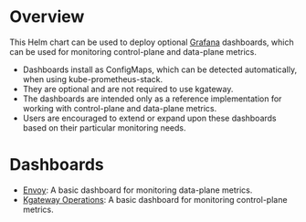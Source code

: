 # Overview

This Helm chart can be used to deploy optional [Grafana](https://grafana.com/grafana/) dashboards,
which can be used for monitoring control-plane and data-plane metrics.

- Dashboards install as ConfigMaps, which can be detected automatically, when using kube-prometheus-stack.
- They are optional and are not required to use kgateway.
- The dashboards are intended only as a reference implementation for working with control-plane and data-plane metrics.
- Users are encouraged to extend or expand upon these dashboards based on their particular monitoring needs.

# Dashboards

- [Envoy](dashboards/envoy.json): A basic dashboard for monitoring data-plane metrics.
- [Kgateway Operations](dashboards/kgateway.json): A basic dashboard for monitoring control-plane metrics.
